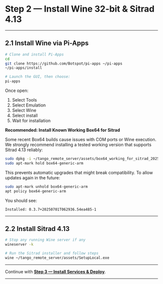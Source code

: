 
# Step 2 — Install Wine 32-bit & Sitrad 4.13

---

## 2.1 Install Wine via Pi-Apps

```bash
# Clone and install Pi-Apps
cd
git clone https://github.com/Botspot/pi-apps ~/pi-apps
~/pi-apps/install

# Launch the GUI, then choose:
pi-apps
```

Once open:
1. Select Tools
2. Select Emulation
3. Select Wine
4. Select install
5. Wait for installation

**Recommended: Install Known Working Box64 for Sitrad**

Some recent Box64 builds cause issues with COM ports or Wine execution. We strongly recommend installing a tested working version that supports Sitrad 4.13 reliably:

```bash
sudo dpkg -i ~/tango_remote_server/assets/box64_working_for_sitrad_20250701.deb
sudo apt-mark hold box64-generic-arm
```

This prevents automatic upgrades that might break compatibility. To allow updates again in the future:

```bash
sudo apt-mark unhold box64-generic-arm
apt policy box64-generic-arm
```

You should see:
```
Installed: 0.3.7+20250701T062936.54ea485-1
```

---

## 2.2 Install Sitrad 4.13

```bash
# Stop any running Wine server if any
wineserver -k

# Run the Sitrad installer and follow steps
wine ~/tango_remote_server/assets/SetupLocal.exe
```

---

Continue with **[Step 3 — Install Services & Deploy](install_services.md)**.

---